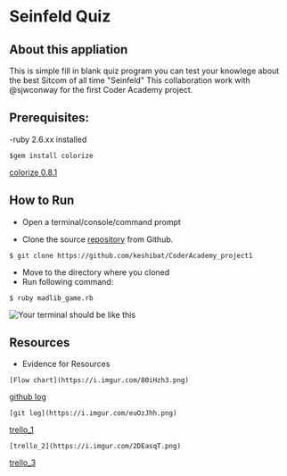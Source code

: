 # Seinfeld Quiz

## About this appliation

This is simple fill in blank quiz program you can test your knowlege about the best Sitcom of all time "Seinfeld"
This collaboration work with @sjwconway for the first Coder Academy project.



## Prerequisites:

-ruby 2.6.xx installed
```
$gem install colorize
```
[colorize 0.8.1](https://rubygems.org/gems/colorize/versions/0.8.1)



## How to Run

- Open a terminal/console/command prompt

- Clone the source [repository](https://github.com/keshibat/CoderAcademy_project1) from Github.
```
$ git clone https://github.com/keshibat/CoderAcademy_project1

```
- Move to the directory where you cloned
- Run following command:
```
$ ruby madlib_game.rb
```

![Your terminal should be like this](https://i.imgur.com/gtJqovz.png)

## Resources

- Evidence for Resources
```
[Flow chart](https://i.imgur.com/80iHzh3.png)
```
[github log](https://i.imgur.com/LVTJ0t7.png)
```
[git log](https://i.imgur.com/euOzJhh.png)
```
[trello_1](https://i.imgur.com/1NRJ1vt.png)
```
[trello_2](https://i.imgur.com/2DEasqT.png)
```
[trello_3](https://i.imgur.com/yBytnQf.png)
```


